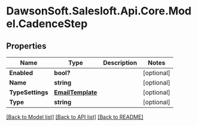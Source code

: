 # DawsonSoft.Salesloft.Api.Core.Model.CadenceStep

## Properties

Name | Type | Description | Notes
------------ | ------------- | ------------- | -------------
**Enabled** | **bool?** |  | [optional] 
**Name** | **string** |  | [optional] 
**TypeSettings** | [**EmailTemplate**](EmailTemplate.md) |  | [optional] 
**Type** | **string** |  | [optional] 

[[Back to Model list]](../README.md#documentation-for-models) [[Back to API list]](../README.md#documentation-for-api-endpoints) [[Back to README]](../README.md)

